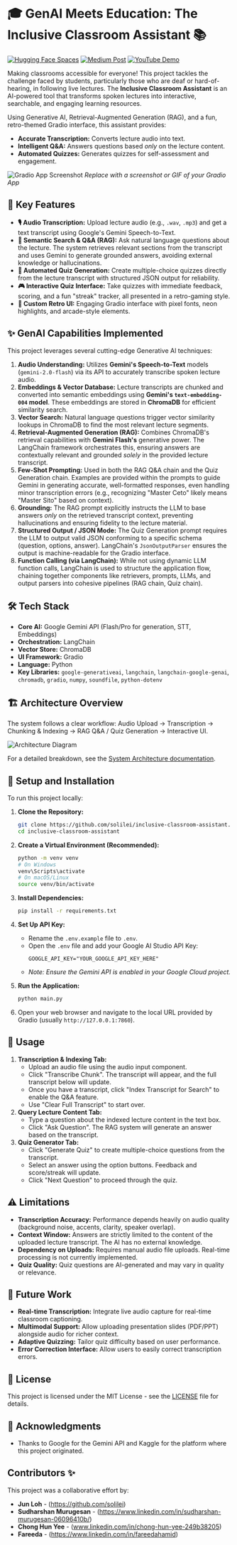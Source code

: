 # 🎓 GenAI Meets Education: The Inclusive Classroom Assistant 📚

[![Hugging Face Spaces](https://img.shields.io/badge/%F0%9F%A4%97%20Hugging%20Face-Spaces-blue)](https://huggingface.co/spaces/MonaHamid/inclusive-classroom-assistant)
[![Medium Post](https://img.shields.io/badge/Medium-Blog%20Post-black)](https://medium.com/@hunyeechong/genai-meets-education-the-inclusive-classroom-assistant-36e13b817265)
[![YouTube Demo](https://img.shields.io/badge/YouTube-Demo%20Video-red)](https://youtu.be/U2-jb8TxTiQ)

Making classrooms accessible for everyone! This project tackles the challenge faced by students, particularly those who are deaf or hard-of-hearing, in following live lectures. The **Inclusive Classroom Assistant** is an AI-powered tool that transforms spoken lectures into interactive, searchable, and engaging learning resources.

Using Generative AI, Retrieval-Augmented Generation (RAG), and a fun, retro-themed Gradio interface, this assistant provides:
*   **Accurate Transcription:** Converts lecture audio into text.
*   **Intelligent Q&A:** Answers questions based *only* on the lecture content.
*   **Automated Quizzes:** Generates quizzes for self-assessment and engagement.

![Gradio App Screenshot](images/demo_screenshot.png)
*Replace with a screenshot or GIF of your Gradio App*

## 🌟 Key Features

*   **🎙️ Audio Transcription:** Upload lecture audio (e.g., `.wav`, `.mp3`) and get a text transcript using Google's Gemini Speech-to-Text.
*   **🧠 Semantic Search & Q&A (RAG):** Ask natural language questions about the lecture. The system retrieves relevant sections from the transcript and uses Gemini to generate grounded answers, avoiding external knowledge or hallucinations.
*   **📝 Automated Quiz Generation:** Create multiple-choice quizzes directly from the lecture transcript with structured JSON output for reliability.
*   **🎮 Interactive Quiz Interface:** Take quizzes with immediate feedback, scoring, and a fun "streak" tracker, all presented in a retro-gaming style.
*   **🎨 Custom Retro UI:** Engaging Gradio interface with pixel fonts, neon highlights, and arcade-style elements.

## ✨ GenAI Capabilities Implemented

This project leverages several cutting-edge Generative AI techniques:

1.  **Audio Understanding:** Utilizes **Gemini's Speech-to-Text** models (`gemini-2.0-flash`) via its API to accurately transcribe spoken lecture audio.
2.  **Embeddings & Vector Database:** Lecture transcripts are chunked and converted into semantic embeddings using **Gemini's `text-embedding-004` model**. These embeddings are stored in **ChromaDB** for efficient similarity search.
3.  **Vector Search:** Natural language questions trigger vector similarity lookups in ChromaDB to find the most relevant lecture segments.
4.  **Retrieval-Augmented Generation (RAG):** Combines ChromaDB's retrieval capabilities with **Gemini Flash's** generative power. The LangChain framework orchestrates this, ensuring answers are contextually relevant and grounded *solely* in the provided lecture transcript.
5.  **Few-Shot Prompting:** Used in both the RAG Q&A chain and the Quiz Generation chain. Examples are provided within the prompts to guide Gemini in generating accurate, well-formatted responses, even handling minor transcription errors (e.g., recognizing "Master Ceto" likely means "Master Sito" based on context).
6.  **Grounding:** The RAG prompt explicitly instructs the LLM to base answers *only* on the retrieved transcript context, preventing hallucinations and ensuring fidelity to the lecture material.
7.  **Structured Output / JSON Mode:** The Quiz Generation prompt requires the LLM to output valid JSON conforming to a specific schema (question, options, answer). LangChain's `JsonOutputParser` ensures the output is machine-readable for the Gradio interface.
8.  **Function Calling (via LangChain):** While not using dynamic LLM function calls, LangChain is used to structure the application flow, chaining together components like retrievers, prompts, LLMs, and output parsers into cohesive pipelines (RAG chain, Quiz chain).

## 🛠️ Tech Stack

*   **Core AI:** Google Gemini API (Flash/Pro for generation, STT, Embeddings)
*   **Orchestration:** LangChain
*   **Vector Store:** ChromaDB
*   **UI Framework:** Gradio
*   **Language:** Python
*   **Key Libraries:** `google-generativeai`, `langchain`, `langchain-google-genai`, `chromadb`, `gradio`, `numpy`, `soundfile`, `python-dotenv`

## 🏗️ Architecture Overview

The system follows a clear workflow: Audio Upload -> Transcription -> Chunking & Indexing -> RAG Q&A / Quiz Generation -> Interactive UI.

![Architecture Diagram](images/architecture_diagram.jpeg)

For a detailed breakdown, see the [System Architecture documentation](docs/ARCHITECTURE.md).

## 🚀 Setup and Installation

To run this project locally:

1.  **Clone the Repository:**
    ```bash
    git clone https://github.com/solilei/inclusive-classroom-assistant.git
    cd inclusive-classroom-assistant
    ```

2.  **Create a Virtual Environment (Recommended):**
    ```bash
    python -m venv venv
    # On Windows
    venv\Scripts\activate
    # On macOS/Linux
    source venv/bin/activate
    ```

3.  **Install Dependencies:**
    ```bash
    pip install -r requirements.txt
    ```

4.  **Set Up API Key:**
    *   Rename the `.env.example` file to `.env`.
    *   Open the `.env` file and add your Google AI Studio API Key:
        ```
        GOOGLE_API_KEY="YOUR_GOOGLE_API_KEY_HERE"
        ```
    *   *Note: Ensure the Gemini API is enabled in your Google Cloud project.*

5.  **Run the Application:**
    ```bash
    python main.py
    ```

6.  Open your web browser and navigate to the local URL provided by Gradio (usually `http://127.0.0.1:7860`).

## 📝 Usage

1.  **Transcription & Indexing Tab:**
    *   Upload an audio file using the audio input component.
    *   Click "Transcribe Chunk". The transcript will appear, and the full transcript below will update.
    *   Once you have a transcript, click "Index Transcript for Search" to enable the Q&A feature.
    *   Use "Clear Full Transcript" to start over.
2.  **Query Lecture Content Tab:**
    *   Type a question about the indexed lecture content in the text box.
    *   Click "Ask Question". The RAG system will generate an answer based on the transcript.
3.  **Quiz Generator Tab:**
    *   Click "Generate Quiz" to create multiple-choice questions from the transcript.
    *   Select an answer using the option buttons. Feedback and score/streak will update.
    *   Click "Next Question" to proceed through the quiz.

## ⚠️ Limitations

*   **Transcription Accuracy:** Performance depends heavily on audio quality (background noise, accents, clarity, speaker overlap).
*   **Context Window:** Answers are strictly limited to the content of the uploaded lecture transcript. The AI has no external knowledge.
*   **Dependency on Uploads:** Requires manual audio file uploads. Real-time processing is not currently implemented.
*   **Quiz Quality:** Quiz questions are AI-generated and may vary in quality or relevance.

## 🌱 Future Work

*   **Real-time Transcription:** Integrate live audio capture for real-time classroom captioning.
*   **Multimodal Support:** Allow uploading presentation slides (PDF/PPT) alongside audio for richer context.
*   **Adaptive Quizzing:** Tailor quiz difficulty based on user performance.
*   **Error Correction Interface:** Allow users to easily correct transcription errors.

## 📄 License

This project is licensed under the MIT License - see the [LICENSE](LICENSE) file for details.

## 🙏 Acknowledgments

*   Thanks to Google for the Gemini API and Kaggle for the platform where this project originated.

## Contributors ✨

This project was a collaborative effort by:

*   **Jun Loh** - (https://github.com/solilei)
*   **Sudharshan Murugesan** - (https://www.linkedin.com/in/sudharshan-murugesan-06096410b/)
*   **Chong Hun Yee** - (www.linkedin.com/in/chong-hun-yee-249b38205)
*   **Fareeda** - (https://www.linkedin.com/in/fareedahamid)
